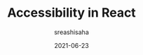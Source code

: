 ---
author: sreashisaha
date: 2021-06-23
layout: post.njk
publisher: thepracticaldev
tags:
  - article
  - accessibility
  - react
target_url: https://dev.to/sreashi/accessibility-in-react-2m2n
title: Accessibility in React
---